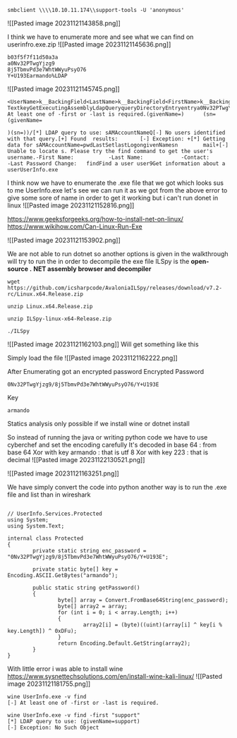 
```
smbclient \\\\10.10.11.174\\support-tools -U 'anonymous'
```
![[Pasted image 20231121143858.png]]

I think we have to enumerate more and see what we can find on userinfro.exe.zip
![[Pasted image 20231121145636.png]]

```
b03f5f7f11d50a3a
a0Nv32PTwgYjzg9
8j5TbmvPd3e7WhtWWyuPsyO76
Y+U193Earmando%LDAP

```
![[Pasted image 20231121145745.png]]

```
<UserName>k__BackingField<LastName>k__BackingField<FirstName>k__BackingField<
TextkeyGetExecutingAssemblyLdapQueryqueryDirectoryEntryentrya0Nv32PTwgYjzg9/8j5TbmvPd3e7WhtWWyuPsyO76/Y+U193Earmando%LDAP://support.htbsupport\ldapa[-] At least one of -first or -last is required.(givenName=)      (sn=(givenName=
                                                                       )(sn=))/[*] LDAP query to use: sAMAccountNameQ[-] No users identified with that query.[+] Found  results:       [-] Exception: +[*] Getting data for sAMAccountName=pwdLastSetlastLogongivenNamesn        mail+[-] Unable to locate s. Please try the find command to get the user's username.-First Name:           -Last Name:            -Contact:              -Last Password Change:   findFind a user user9Get information about a userUserInfo.exe
```

I think now we have to enumerate the .exe file that we got which looks sus to me
UserInfo.exe let's see we can run it as we got from the above error to give some sore of name in order to get it working but i can't run donet in linux
![[Pasted image 20231121152816.png]]

https://www.geeksforgeeks.org/how-to-install-net-on-linux/
https://www.wikihow.com/Can-Linux-Run-Exe

![[Pasted image 20231121153902.png]]

We are not able to run dotnet so another options is given in the walkthrough will try to run the in order to decompile the exe file
ILSpy is the **open-source .** **NET assembly browser and decompiler**

```
wget https://github.com/icsharpcode/AvaloniaILSpy/releases/download/v7.2-rc/Linux.x64.Release.zip
```

```
unzip Linux.x64.Release.zip
```

```
unzip ILSpy-linux-x64-Release.zip
```

```
./ILSpy
```
![[Pasted image 20231121162103.png]]
Will get something like this

Simply load the file
![[Pasted image 20231121162222.png]]

After Enumerating got an encrypted password
Encrypted Password
```
0Nv32PTwgYjzg9/8j5TbmvPd3e7WhtWWyuPsyO76/Y+U193E
```
Key
```
armando
```


Statics analysis only possible if we install wine or dotnet install

So instead of running the java or writing python code we have to use cyberchef and set the encoding carefully
It's decoded in base 64 : from base 64
Xor with key armando : that is utf 8
Xor with key 223 : that is decimal
![[Pasted image 20231122130521.png]]

![[Pasted image 20231121163251.png]]

We have simply convert the code into python another way is to run the .exe file and list than in wireshark
```

// UserInfo.Services.Protected
using System;
using System.Text;

internal class Protected
{
        private static string enc_password = "0Nv32PTwgYjzg9/8j5TbmvPd3e7WhtWWyuPsyO76/Y+U193E";

        private static byte[] key = Encoding.ASCII.GetBytes("armando");

        public static string getPassword()
        {
                byte[] array = Convert.FromBase64String(enc_password);
                byte[] array2 = array;
                for (int i = 0; i < array.Length; i++)
                {
                        array2[i] = (byte)((uint)(array[i] ^ key[i % key.Length]) ^ 0xDFu);
                }
                return Encoding.Default.GetString(array2);
        }
}

```

With little error i was able to install wine
https://www.sysnettechsolutions.com/en/install-wine-kali-linux/
![[Pasted image 20231121181755.png]]

```
wine UserInfo.exe -v find
[-] At least one of -first or -last is required.
```

```
wine UserInfo.exe -v find -first "support"
[*] LDAP query to use: (givenName=support)
[-] Exception: No Such Object
```

